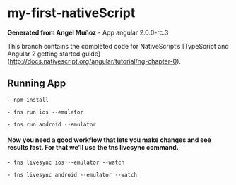 # my-first-nativeScript

**Generated from Angel Muñoz**
    - App angular 2.0.0-rc.3

This branch contains the completed code for NativeScript’s
    [TypeScript and Angular 2 getting started guide]
    (http://docs.nativescript.org/angular/tutorial/ng-chapter-0).

## Running App

    - npm install

    - tns run ios --emulator

    - tns run android --emulator

#### Now you need a good workflow that lets you make changes and see results fast. For that we’ll use the tns livesync command.

    - tns livesync ios --emulator --watch

    - tns livesync android --emulator --watch
